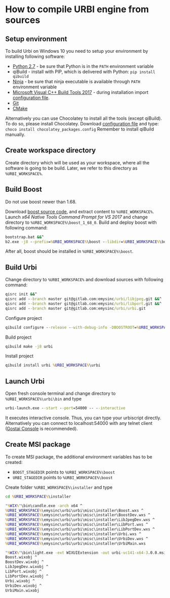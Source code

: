 # How to compile URBI engine from sources
## Setup environment
To build Urbi on Windows 10 you need to setup your environment by installing following software:

*  [Python 2.7](https://www.python.org/ftp/python/2.7.15/python-2.7.15.amd64.msi) - be sure that Python is in the `PATH` environment variable
*  qiBuild - install with PIP, which is delivered with Python: `pip install qibuild`
*  [Ninja](https://github.com/ninja-build/ninja/releases/download/v1.9.0/ninja-win.zip) - be sure that ninja executable is available through `PATH` environment variable
*  [Microsoft Visual C++ Build Tools 2017](https://visualstudio.microsoft.com) - during installation import [configuration file](https://bitbucket.org/emysinc/urbi/raw/master_upstream/dev/msvc_buildtools_urbi.vsconfig).
*  [Git](https://github.com/git-for-windows/git/releases/download/v2.20.1.windows.1/Git-2.20.1-64-bit.exe)
*  [CMake](https://github.com/Kitware/CMake/releases/download/v3.13.4/cmake-3.13.4-win64-x64.msi)

Alternatively you can use Chocolatey to install all the tools (except qiBuild). To do so, please install Chocolatey. Download [configuration file](https://gitlab.com/emysinc/urbi/urbi/raw/master/dev/chocolatey_packages.config?inline=false) and type: `choco install chocolatey_packages.config`
Remember to install qiBuild manually.

## Create workspace directory
Create directory which will be used as your workspace, where all the software is going to be build. Later, we refer to this directory as `%URBI_WORKSPACE%`.

## Build Boost
Do not use boost newer than 1.68.

Download [boost source code](https://sourceforge.net/projects/boost/files/boost/1.68.0/boost_1_68_0.7z/download), and extract content to `%URBI_WORKSPACE%`.
Launch _x64 Native Tools Command Prompt for VS 2017_ and change directory to `%URBI_WORKSPACE%\boost_1_68_0`. Build and deploy boost with following command:
```bat
bootstrap.bat &&^
b2.exe -j8 --prefix=%URBI_WORKSPACE%\boost --libdir=%URBI_WORKSPACE%\boost\bin toolset=msvc link=shared variant=release address-model=64 install
```

After all, boost should be installed in `%URBI_WORKSPACE%\boost`.

## Build Urbi
Change directory to `%URBI_WORKSPACE%` and download sources with following command:
```bat
qisrc init &&^
qisrc add --branch master git@gitlab.com:emysinc/urbi/libjpeg.git &&^
qisrc add --branch master git@gitlab.com:emysinc/urbi/libport.git &&^
qisrc add --branch master git@gitlab.com:emysinc/urbi/urbi.git
```

Configure project
```bat
qibuild configure --release --with-debug-info -DBOOSTROOT=%URBI_WORKSPACE%\boost -DBOOST_LIBRARYDIR=%URBI_WORKSPACE%\boost\bin -G"Ninja" urbi
```

Build project
```bat
qibuild make -j8 urbi
```

Install project
```bat
qibuild install urbi %URBI_WORKSPACE%\urbi
```
## Launch Urbi
Open fresh console terminal and change directory to `%URBI_WORKSPACE%\urbi\bin` and type
```bat
urbi-launch.exe --start --port=54000 -- --interactive
```

It executes interactive console. Thus, you can type your urbiscript directly. Alternatively you can connect to localhost:54000 with any telnet client ([Gostai Console](https://pallyrobot.sharepoint.com/:u:/s/Software/EYZ7pBnNgKpLoQB3vgRowFQBBEoaw0W1yL5G6fl04ePJQw?e=tXLjw0) is recommended).

## Create MSI package
To create MSI package, the additional environment variables has to be created:

* `BOOST_STAGEDIR` points to `%URBI_WORKSPACE%\boost`
* `URBI_STAGEDIR` points to `%URBI_WORKSPACE%\boost`

Create folder `%URBI_WORKSPACE%\installer` and type
```bat
cd %URBI_WORKSPACE%\installer

"%WIX%"\bin\candle.exe -arch x64 ^
%URBI_WORKSPACE%\emysinc\urbi\urbi\misc\installer\Boost.wxs ^
%URBI_WORKSPACE%\emysinc\urbi\urbi\misc\installer\BoostDev.wxs ^
%URBI_WORKSPACE%\emysinc\urbi\urbi\misc\installer\LibJpegDev.wxs ^
%URBI_WORKSPACE%\emysinc\urbi\urbi\misc\installer\LibPort.wxs ^
%URBI_WORKSPACE%\emysinc\urbi\urbi\misc\installer\LibPortDev.wxs ^
%URBI_WORKSPACE%\emysinc\urbi\urbi\misc\installer\Urbi.wxs ^
%URBI_WORKSPACE%\emysinc\urbi\urbi\misc\installer\UrbiDev.wxs ^
%URBI_WORKSPACE%\emysinc\urbi\urbi\misc\installer\UrbiMain.wxs

"%WIX%"\bin\light.exe -ext WIXUIExtension -out urbi-vc141-x64-3.0.0.msi ^
Boost.wixobj ^
BoostDev.wixobj ^
LibJpegDev.wixobj ^
LibPort.wixobj ^
LibPortDev.wixobj ^
Urbi.wixobj ^
UrbiDev.wixobj ^
UrbiMain.wixobj

```

